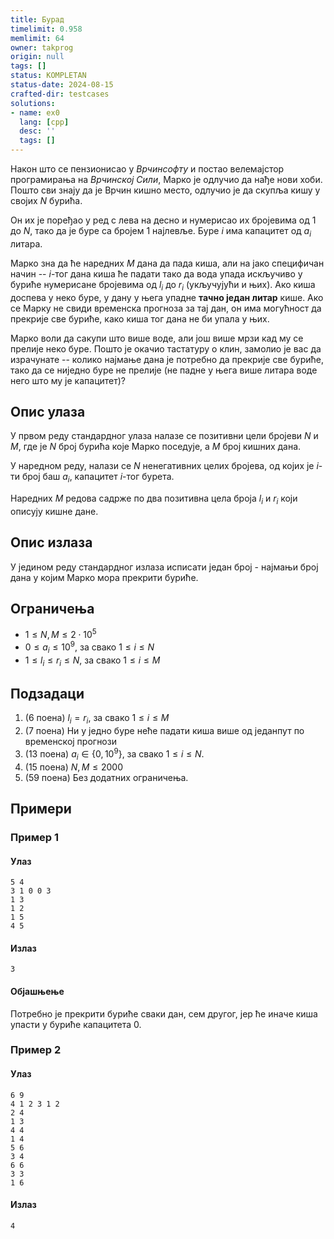 ```yaml
---
title: Бурад
timelimit: 0.958
memlimit: 64
owner: takprog
origin: null
tags: []
status: KOMPLETAN
status-date: 2024-08-15
crafted-dir: testcases
solutions:
- name: ex0
  lang: [cpp]
  desc: ''
  tags: []
---
```


Након што се пензионисао у *Врчинсофту* и постао велемајстор програмирања на *Врчинској Сили*, Марко је одлучио да нађе нови хоби. Пошто сви знају да је Врчин кишно место, одлучио је да скупља кишу у својих $N$ бурића. 

Он их је поређао у ред с лева на десно и нумерисао их бројевима од $1$ до $N$, тако да је буре са бројем $1$ најлевље. Буре $i$ има капацитет од $a_i$ литара. 

Марко зна да ће наредних $M$ дана да пада киша, али на јако специфичан начин -- $i$-тог дана киша ће падати тако да вода упада искључиво у буриће нумерисане бројевима од $l_i$ до $r_i$ (укључујући и њих). Ако киша доспева у неко буре, у дану у њега упадне **тачно један литар** кише. Ако се Марку не свиди временска прогноза за тај дан, он има могућност да прекрије све буриће, како киша тог дана не би упала у њих.

Марко воли да сакупи што више воде, али још више мрзи кад му се прелије неко буре. Пошто је окачио тастатуру о клин, замолио је вас да израчунате -- колико најмање дана је потребно да прекрије све буриће, тако да се ниједно буре не прелије (не падне у њега више литара воде него што му је капацитет)?

## Опис улаза

У првом реду стандардног улаза налазе се позитивни цели бројеви $N$ и $M$, где је $N$ број бурића које Марко поседује, а $M$ број кишних дана. 

У наредном реду, налази се $N$ ненегативних целих бројева, од којих је $i$-ти број баш $a_i$, капацитет $i$-тог бурета.

Наредних $M$ редова садрже по два позитивна цела броја $l_i$ и $r_i$ који описују кишне дане.

## Опис излаза

У једином реду стандардног излаза исписати један број - најмањи број дана у којим Марко мора прекрити буриће.

## Ограничења
- $1 \leq N, M \leq 2\cdot10^5$
- $0 \leq a_i \leq 10^9$, за свако $1 \leq i \leq N$
- $1 \leq l_i \leq r_i \leq N$, за свако $1 \leq i \leq M$

## Подзадаци

1. (6 поена) $l_i = r_i$, за свако $1 \leq i \leq M$
2. (7 поена) Ни у једно буре неће падати киша више од једанпут по временској прогнози
3. (13 поена) $a_i \in \{0, 10^9\}$, за свако $1 \leq i \leq N$.
4. (15 поена) $N, M \leq 2000$
5. (59 поена) Без додатних ограничења.

## Примери

### Пример 1

#### Улаз

```
5 4
3 1 0 0 3
1 3
1 2
1 5
4 5
```

#### Излаз

```
3
```
#### Објашњење
Потребно је прекрити буриће сваки дан, сем другог, јер ће иначе киша упасти у буриће капацитета $0$.

### Пример 2

#### Улаз

```
6 9
4 1 2 3 1 2
2 4
1 3
4 4
1 4
5 6
3 4
6 6
3 3
1 6
```

#### Излаз

```
4
```


